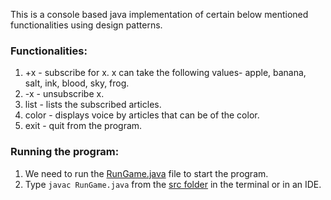 This is a console based java implementation of certain below mentioned functionalities using design patterns.

### Functionalities:
  1) +x - subscribe for x. x can take the following values- apple, banana, salt, ink, blood, sky, frog.
  2) -x - unsubscribe x.
  3) list - lists the subscribed articles.
  4) color - displays voice by articles that can be of the color. 
  5) exit - quit from the program.
  
### Running the program: 
  1) We need to run the [RunGame.java](https://github.com/arnab01/JEDI_Assignments/blob/main/ColorDesignPatterns/src/RunGame.java) file to start the program.
  2) Type `javac RunGame.java` from the [src folder](https://github.com/arnab01/JEDI_Assignments/tree/main/ColorDesignPatterns/src) in the terminal or in an IDE. 
